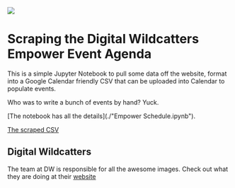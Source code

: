 ![](https://media-exp1.licdn.com/dms/image/C561BAQGjVV5Nd2FfrQ/company-background_10000/0/1644015618982?e=1648008000&v=beta&t=jeylykbf83NNnYQaF8lxP7YoEmsgXSUDlcgjHvaWr-k)
# Scraping the Digital Wildcatters Empower Event Agenda

This is a simple Jupyter Notebook to pull some data off the website, format into a Google Calendar friendly CSV
that can be uploaded into Calendar to populate events. 

Who was to write a bunch of events by hand? Yuck.

[The notebook has all the details](./"Empower Schedule.ipynb").

[The scraped CSV](./"empower.agenda.csv")

## Digital Wildcatters
The team at DW is responsible for all the awesome images. Check out what they are doing
at their [website](https://digitalwildcatters.com/)
